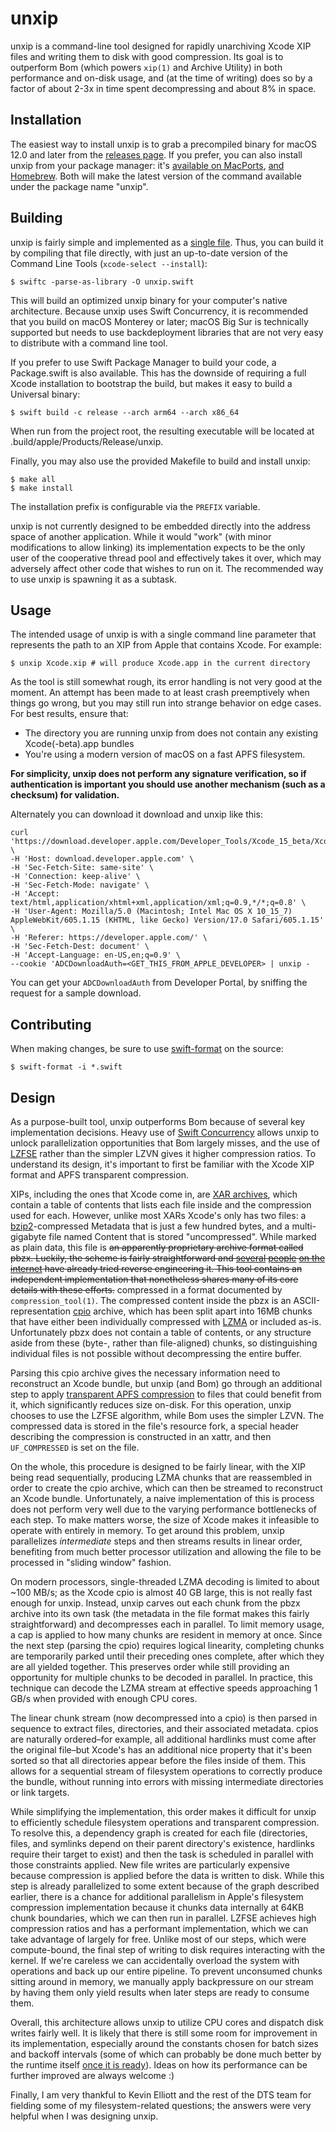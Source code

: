 # unxip

unxip is a command-line tool designed for rapidly unarchiving Xcode XIP files and writing them to disk with good compression. Its goal is to outperform Bom (which powers `xip(1)` and Archive Utility) in both performance and on-disk usage, and (at the time of writing) does so by a factor of about 2-3x in time spent decompressing and about 8% in space.

## Installation

The easiest way to install unxip is to grab a precompiled binary for macOS 12.0 and later from the [releases page](https://github.com/saagarjha/unxip/releases/latest). If you prefer, you can also install unxip from your package manager: it's [available on MacPorts](https://ports.macports.org/port/unxip/), [and Homebrew](https://formulae.brew.sh/formula/unxip). Both will make the latest version of the command available under the package name "unxip".

## Building

unxip is fairly simple and implemented as a [single file](./unxip.swift). Thus, you can build it by compiling that file directly, with just an up-to-date version of the Command Line Tools (`xcode-select --install`):

```console
$ swiftc -parse-as-library -O unxip.swift
```

This will build an optimized unxip binary for your computer's native architecture. Because unxip uses Swift Concurrency, it is recommended that you build on macOS Monterey or later; macOS Big Sur is technically supported but needs to use backdeployment libraries that are not very easy to distribute with a command line tool.

If you prefer to use Swift Package Manager to build your code, a Package.swift is also available. This has the downside of requiring a full Xcode installation to bootstrap the build, but makes it easy to build a Universal binary:

```console
$ swift build -c release --arch arm64 --arch x86_64
```

When run from the project root, the resulting executable will be located at .build/apple/Products/Release/unxip.

Finally, you may also use the provided Makefile to build and install unxip:

```console
$ make all
$ make install
```

The installation prefix is configurable via the `PREFIX` variable.

unxip is not currently designed to be embedded directly into the address space of another application. While it would "work" (with minor modifications to allow linking) its implementation expects to be the only user of the cooperative thread pool and effectively takes it over, which may adversely affect other code that wishes to run on it. The recommended way to use unxip is spawning it as a subtask.

## Usage

The intended usage of unxip is with a single command line parameter that represents the path to an XIP from Apple that contains Xcode. For example:

```console
$ unxip Xcode.xip # will produce Xcode.app in the current directory
```

As the tool is still somewhat rough, its error handling is not very good at the moment. An attempt has been made to at least crash preemptively when things go wrong, but you may still run into strange behavior on edge cases. For best results, ensure that:
- The directory you are running unxip from does not contain any existing Xcode(-beta).app bundles
- You're using a modern version of macOS on a fast APFS filesystem. 

**For simplicity, unxip does not perform any signature verification, so if authentication is important you should use another mechanism (such as a checksum) for validation.**

Alternately you can download it download and unxip like this:

```
curl 'https://download.developer.apple.com/Developer_Tools/Xcode_15_beta/Xcode_15_beta.xip' \
-H 'Host: download.developer.apple.com' \
-H 'Sec-Fetch-Site: same-site' \
-H 'Connection: keep-alive' \
-H 'Sec-Fetch-Mode: navigate' \
-H 'Accept: text/html,application/xhtml+xml,application/xml;q=0.9,*/*;q=0.8' \
-H 'User-Agent: Mozilla/5.0 (Macintosh; Intel Mac OS X 10_15_7) AppleWebKit/605.1.15 (KHTML, like Gecko) Version/17.0 Safari/605.1.15' \
-H 'Referer: https://developer.apple.com/' \
-H 'Sec-Fetch-Dest: document' \
-H 'Accept-Language: en-US,en;q=0.9' \
--cookie 'ADCDownloadAuth=<GET_THIS_FROM_APPLE_DEVELOPER> | unxip - 
```

You can get your `ADCDownloadAuth` from Developer Portal, by sniffing the request for a sample download. 


## Contributing

When making changes, be sure to use [swift-format](https://github.com/apple/swift-format) on the source:

```console
$ swift-format -i *.swift
```

## Design

As a purpose-built tool, unxip outperforms Bom because of several key implementation decisions. Heavy use of [Swift Concurrency](https://docs.swift.org/swift-book/LanguageGuide/Concurrency.html) allows unxip to unlock parallelization opportunities that Bom largely misses, and the use of [LZFSE](https://en.wikipedia.org/wiki/LZFSE) rather than the simpler LZVN gives it higher compression ratios. To understand its design, it's important to first be familiar with the Xcode XIP format and APFS transparent compression.

XIPs, including the ones that Xcode come in, are [XAR archives](https://en.wikipedia.org/wiki/Xar_%28archiver%29), which contain a table of contents that lists each file inside and the compression used for each. However, unlike most XARs Xcode's only has two files: a [bzip2](https://en.wikipedia.org/wiki/Bzip2)-compressed Metadata that is just a few hundred bytes, and a multi-gigabyte file named Content that is stored "uncompressed". While marked as plain data, this file is ~~an apparently proprietary archive format called pbzx. Luckily, the scheme is fairly straightforward and [several](https://gist.github.com/pudquick/ff412bcb29c9c1fa4b8d) [people](https://github.com/nrosenstein-stuff/pbzx) [on the](http://newosxbook.com/src.jl?tree=listings&file=pbzx.c) [internet](https://www.tonymacx86.com/threads/pbzx-stream-parser.135458/) have already tried reverse engineering it. This tool contains an independent implementation that nonetheless shares many of its core details with these efforts.~~ compressed in a format documented by `compression_tool(1)`. The compressed content inside the pbzx is an ASCII-representation [cpio](https://en.wikipedia.org/wiki/cpio) archive, which has been split apart into 16MB chunks that have either been individually compressed with [LZMA](https://en.wikipedia.org/wiki/Lempel–Ziv–Markov_chain_algorithm) or included as-is. Unfortunately pbzx does not contain a table of contents, or any structure aside from these (byte-, rather than file-aligned) chunks, so distinguishing individual files is not possible without decompressing the entire buffer.

Parsing this cpio archive gives the necessary information need to reconstruct an Xcode bundle, but unxip (and Bom) go through an additional step to apply [transparent APFS compression](https://en.wikipedia.org/wiki/Apple_File_System#Compression) to files that could benefit from it, which significantly reduces size on-disk. For this operation, unxip chooses to use the LZFSE algorithm, while Bom uses the simpler LZVN. The compressed data is stored in the file's resource fork, a special header describing the compression is constructed in an xattr, and then `UF_COMPRESSED` is set on the file.

On the whole, this procedure is designed to be fairly linear, with the XIP being read sequentially, producing LZMA chunks that are reassembled in order to create the cpio archive, which can then be streamed to reconstruct an Xcode bundle. Unfortunately, a naive implementation of this is process does not perform very well due to the varying performance bottlenecks of each step. To make matters worse, the size of Xcode makes it infeasible to operate with entirely in memory. To get around this problem, unxip parallelizes *intermediate* steps and then streams results in linear order, benefiting from much better processor utilization and allowing the file to be processed in "sliding window" fashion.

On modern processors, single-threaded LZMA decoding is limited to about ~100 MB/s; as the Xcode cpio is almost 40 GB large, this is not really fast enough for unxip. Instead, unxip carves out each chunk from the pbzx archive into its own task (the metadata in the file format makes this fairly straightforward) and decompresses each in parallel. To limit memory usage, a cap is applied to how many chunks are resident in memory at once. Since the next step (parsing the cpio) requires logical linearity, completing chunks are temporarily parked until their preceding ones complete, after which they are all yielded together. This preserves order while still providing an opportunity for multiple chunks to be decoded in parallel. In practice, this technique can decode the LZMA stream at effective speeds approaching 1 GB/s when provided with enough CPU cores.

The linear chunk stream (now decompressed into a cpio) is then parsed in sequence to extract files, directories, and their associated metadata. cpios are naturally ordered–for example, all additional hardlinks must come after the original file–but Xcode's has an additional nice property that it's been sorted so that all directories appear before the files inside of them. This allows for a sequential stream of filesystem operations to correctly produce the bundle, without running into errors with missing intermediate directories or link targets.

While simplifying the implementation, this order makes it difficult for unxip to efficiently schedule filesystem operations and transparent compression. To resolve this, a dependency graph is created for each file (directories, files, and symlinks depend on their parent directory's existence, hardlinks require their target to exist) and then the task is scheduled in parallel with those constraints applied. New file writes are particularly expensive because compression is applied before the data is written to disk. While this step is already parallelized to some extent because of the graph described earlier, there is a chance for additional parallelism in Apple's filesystem compression implementation because it chunks data internally at 64KB chunk boundaries, which we can then run in parallel. LZFSE achieves high compression ratios and has a performant implementation, which we can take advantage of largely for free. Unlike most of our steps, which were compute-bound, the final step of writing to disk requires interacting with the kernel. If we're careless we can accidentally overload the system with operations and back up our entire pipeline. To prevent unconsumed chunks sitting around in memory, we manually apply backpressure on our stream by having them only yield results when later steps are ready to consume them.

Overall, this architecture allows unxip to utilize CPU cores and dispatch disk writes fairly well. It is likely that there is still some room for improvement in its implementation, especially around the constants chosen for batch sizes and backoff intervals (some of which can probably be done much better by the runtime itself [once it is ready](https://github.com/apple/swift/pull/41192)). Ideas on how its performance can be further improved are always welcome :)

Finally, I am very thankful to Kevin Elliott and the rest of the DTS team for fielding some of my filesystem-related questions; the answers were very helpful when I was designing unxip.
